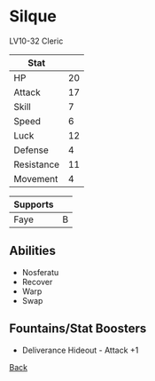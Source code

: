 # Silque

LV10-32 Cleric

| Stat       | <!-- --> |
| ---------- | -------- |
| HP         | 20       |
| Attack     | 17       |
| Skill      | 7        |
| Speed      | 6        |
| Luck       | 12       |
| Defense    | 4        |
| Resistance | 11       |
| Movement   | 4        |

| Supports | <!-- --> |
| -------- | -------- |
| Faye     | B        |

## Abilities

- Nosferatu
- Recover
- Warp
- Swap

## Fountains/Stat Boosters

- Deliverance Hideout - Attack +1

[Back](../README.md)
